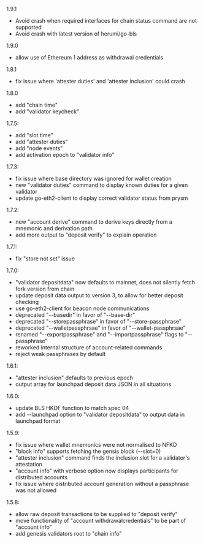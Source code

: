 1.9.1
  - Avoid crash when required interfaces for chain status command are not supported
  - Avoid crash with latest version of herumi/go-bls


1.9.0
  - allow use of Ethereum 1 address as withdrawal credentials

1.8.1
  - fix issue where 'attester duties' and 'attester inclusion' could crash

1.8.0
  - add "chain time"
  - add "validator keycheck"

1.7.5:
  - add "slot time"
  - add "attester duties"
  - add "node events"
  - add activation epoch to "validator info"

1.7.3:
  - fix issue where base directory was ignored for wallet creation
  - new "validator duties" command to display known duties for a given validator
  - update go-eth2-client to display correct validator status from prysm

1.7.2:
  - new "account derive" command to derive keys directly from a mnemonic and derivation path
  - add more output to "deposit verify" to explain operation

1.7.1:
  - fix "store not set" issue

1.7.0:
  - "validator depositdata" now defaults to mainnet, does not silently fetch fork version from chain
  - update deposit data output to version 3, to allow for better deposit checking
  - use go-eth2-client for beacon node communications
  - deprecated "--basedir" in favor of "--base-dir"
  - deprecated "--storepassphrase" in favor of "--store-passphrase"
  - deprecated "--walletpassphrsae" in favor of "--wallet-passphrsae"
  - renamed "--exportpassphrase" and "--importpassphrase" flags to "--passphrase"
  - reworked internal structure of account-related commands
  - reject weak passphrases by default

1.6.1:
  - "attester inclusion" defaults to previous epoch
  - output array for launchpad deposit data JSON in all situations

1.6.0:
  - update BLS HKDF function to match spec 04
  - add --launchpad option to "validator depositdata" to output data in launchpad format

1.5.9:
  - fix issue where wallet mnemonics were not normalised to NFKD
  - "block info" supports fetching the gensis block (--slot=0)
  - "attester inclusion" command finds the inclusion slot for a validator's attestation
  - "account info" with verbose option now displays participants for distributed accounts
  - fix issue where distributed account generation without a passphrase was not allowed

1.5.8:
  - allow raw deposit transactions to be supplied to "deposit verify"
  - move functionality of "account withdrawalcredentials" to be part of "account info"
  - add genesis validators root to "chain info"
